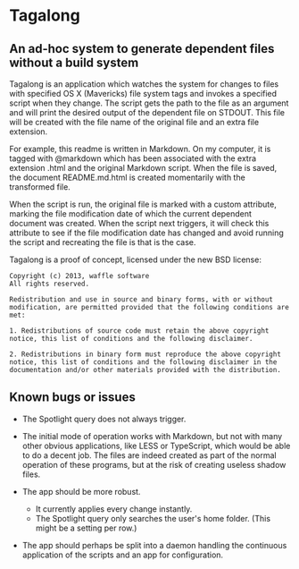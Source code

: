 # Tagalong
## An ad-hoc system to generate dependent files without a build system

Tagalong is an application which watches the system for changes to files with specified OS X (Mavericks) file system tags and invokes a specified script when they change. The script gets the path to the file as an argument and will print the desired output of the dependent file on STDOUT. This file will be created with the file name of the original file and an extra file extension.

For example, this readme is written in Markdown. On my computer, it is tagged with @markdown which has been associated with the extra extension .html and the original Markdown script. When the file is saved, the document README.md.html is created momentarily with the transformed file.

When the script is run, the original file is marked with a custom attribute, marking the file modification date of which the current dependent document was created. When the script next triggers, it will check this attribute to see if the file modification date has changed and avoid running the script and recreating the file is that is the case.

Tagalong is a proof of concept, licensed under the new BSD license:

    Copyright (c) 2013, waffle software
    All rights reserved.
    
    Redistribution and use in source and binary forms, with or without modification, are permitted provided that the following conditions are met:
    
    1. Redistributions of source code must retain the above copyright notice, this list of conditions and the following disclaimer.
    
    2. Redistributions in binary form must reproduce the above copyright notice, this list of conditions and the following disclaimer in the documentation and/or other materials provided with the distribution.
    

## Known bugs or issues

* The Spotlight query does not always trigger.

* The initial mode of operation works with Markdown, but not with many other obvious applications, like LESS or TypeScript, which would be able to do a decent job. The files are indeed created as part of the normal operation of these programs, but at the risk of creating useless shadow files.

* The app should be more robust. 
  * It currently applies every change instantly.
  * The Spotlight query only searches the user's home folder. (This might be a setting per row.)

* The app should perhaps be split into a daemon handling the continuous application of the scripts and an app for configuration.